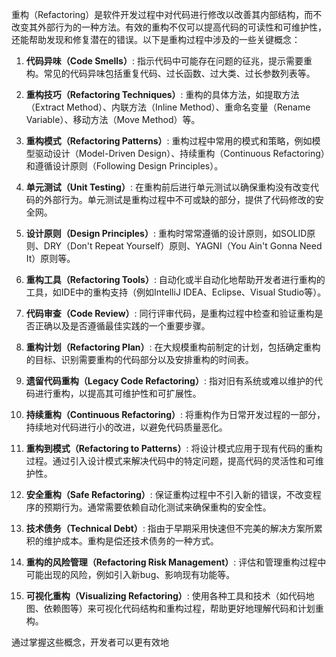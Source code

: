 



重构（Refactoring）是软件开发过程中对代码进行修改以改善其内部结构，而不改变其外部行为的一种方法。有效的重构不仅可以提高代码的可读性和可维护性，还能帮助发现和修复潜在的错误。以下是重构过程中涉及的一些关键概念：

1. **代码异味（Code Smells）**: 指示代码中可能存在问题的征兆，提示需要重构。常见的代码异味包括重复代码、过长函数、过大类、过长参数列表等。

2. **重构技巧（Refactoring Techniques）**: 重构的具体方法，如提取方法（Extract Method）、内联方法（Inline Method）、重命名变量（Rename Variable）、移动方法（Move Method）等。

3. **重构模式（Refactoring Patterns）**: 重构过程中常用的模式和策略，例如模型驱动设计（Model-Driven Design）、持续重构（Continuous Refactoring）和遵循设计原则（Following Design Principles）。

4. **单元测试（Unit Testing）**: 在重构前后进行单元测试以确保重构没有改变代码的外部行为。单元测试是重构过程中不可或缺的部分，提供了代码修改的安全网。

5. **设计原则（Design Principles）**: 重构时常常遵循的设计原则，如SOLID原则、DRY（Don't Repeat Yourself）原则、YAGNI（You Ain't Gonna Need It）原则等。

6. **重构工具（Refactoring Tools）**: 自动化或半自动化地帮助开发者进行重构的工具，如IDE中的重构支持（例如IntelliJ IDEA、Eclipse、Visual Studio等）。

7. **代码审查（Code Review）**: 同行评审代码，是重构过程中检查和验证重构是否正确以及是否遵循最佳实践的一个重要步骤。

8. **重构计划（Refactoring Plan）**: 在大规模重构前制定的计划，包括确定重构的目标、识别需要重构的代码部分以及安排重构的时间表。

9. **遗留代码重构（Legacy Code Refactoring）**: 指对旧有系统或难以维护的代码进行重构，以提高其可维护性和可扩展性。

10. **持续重构（Continuous Refactoring）**: 将重构作为日常开发过程的一部分，持续地对代码进行小的改进，以避免代码质量恶化。

11. **重构到模式（Refactoring to Patterns）**: 将设计模式应用于现有代码的重构过程。通过引入设计模式来解决代码中的特定问题，提高代码的灵活性和可维护性。

12. **安全重构（Safe Refactoring）**: 保证重构过程中不引入新的错误，不改变程序的预期行为。通常需要依赖自动化测试来确保重构的安全性。

13. **技术债务（Technical Debt）**: 指由于早期采用快速但不完美的解决方案所累积的维护成本。重构是偿还技术债务的一种方式。

14. **重构的风险管理（Refactoring Risk Management）**: 评估和管理重构过程中可能出现的风险，例如引入新bug、影响现有功能等。

15. **可视化重构（Visualizing Refactoring）**: 使用各种工具和技术（如代码地图、依赖图等）来可视化代码结构和重构过程，帮助更好地理解代码和计划重构。

通过掌握这些概念，开发者可以更有效地